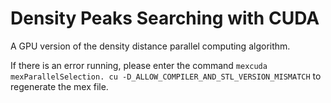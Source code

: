 # Density Peaks Searching with CUDA
A GPU version of the density distance parallel computing algorithm.

If there is an error running, please enter the command  `mexcuda mexParallelSelection. cu -D_ALLOW_COMPILER_AND_STL_VERSION_MISMATCH` to regenerate the mex file.